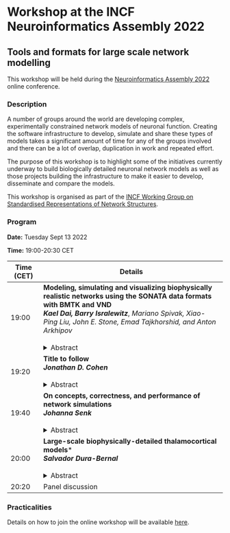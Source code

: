 # Workshop at the INCF Neuroinformatics Assembly 2022

## Tools and formats for large scale network modelling


This workshop will be held during the [Neuroinformatics Assembly 2022](https://neuroinformatics.incf.org/2022) online conference.



### Description

A number of groups around the world are developing complex, experimentally constrained network models of neuronal function.
Creating the software infrastructure to develop, simulate and share these types of models takes a significant amount of time
for any of the groups involved and there can be a lot of overlap, duplication in work and repeated effort.

The purpose of this workshop  is to highlight some of the initiatives currently underway to build biologically detailed
neuronal network models as well as those projects building the infrastructure to make it easier to develop, disseminate and
compare the models.

This workshop is organised as part of the [INCF Working Group on Standardised Representations of Network Structures](https://github.com/NeuralEnsemble/Networks_SIG).

### Program

**Date:** Tuesday Sept 13 2022

**Time:** 19:00-20:30 CET  


| Time (CET)  | Details |
| ------------- | ------------- |
| 19:00  | **Modeling, simulating and visualizing biophysically realistic networks using the SONATA data formats with BMTK and VND**<br/>***Kael Dai, Barry Isralewitz***, *Mariano Spivak, Xiao-Ping Liu, John E. Stone, Emad Tajkhorshid, and Anton Arkhipov*<br/><br/> <details><summary>Abstract</summary><p>With the increasing availability of experimental datasets and high-performance computing it’s important as ever for network neuroscience to utilize computational modeling and simulation techniques. This has led to an increase in tools for modeling large brain networks. But as different tools often use different programming languages and even different levels-of- resolutions, that has created challenges for scientists’ ability to share, reproduce and extend each other’s work.<br/> To address these challenges the SONATA file formats were developed: a set of open-source standards for representing large-scale network models, conditions to run simulations, and simulation results. It was designed to represent large-scale heterogeneous network models and simulations in a memory and computationally efficient manner and to work across multiple levels-of-resolutions. The SONATA format is not meant to replace existing standards, and when possible incorporates already existing formats and can be extended to work with other tools and standards. The goal of SONATA is to facilitate reproducibility and interoperability between otherwise disparate tools and software. <br/>To demonstrate the utility of the SONATA formats we showcase two existing tools, the Brain Modeling Toolkit (BMTK) and Visual Neuronal Dynamics (VND). BMTK is an open-source API developed at the Allen Institute for building and simulating large-scale heterogeneous network models. BMTK can work across different resolutions, automates parallelization for high-performance computing, and provides advanced features with minimal programming. VND is a network visualization tool developed at the University of Illinois. It utilizes novel techniques in rendering and data querying to visualize and analyze network models and simulations. In this talk we demonstrate how, through the SONATA file formats, one can build and simulate network models using BMTK, then use VND to visualize these models.<br/>Research reported in this publication was supported by the National Institute Of Neurological Disorders And Stroke of the National Institutes of Health under Award Number U24NS124001. The content is solely the responsibility of the authors and does not necessarily represent the official views of the National Institutes of Health</p></details> |
| 19:20  | **Title to follow**<br/>***Jonathan D. Cohen***<br/><br/> <details><summary>Abstract</summary><p>To follow</p></details> |
| 19:40  | **On concepts, correctness, and performance of network simulations**<br/>***Johanna Senk***<br/><br/> <details><summary>Abstract</summary><p>To follow</p></details> |
| 20:00  | **Large-scale biophysically-detailed thalamocortical models***<br/>***Salvador Dura-Bernal***<br/><br/> <details><summary>Abstract</summary><p>Biophysically-detailed models provide a quantitative theoretical framework to integrate and interpret a wide range of experimental data. They also constitute a powerful tool to evaluate hypotheses and make predictions about the cellular and network mechanisms underlying common experimental measurements, including MUA, LFP and EEG signals. We developed large-scale biophysically-detailed models of mouse motor cortical circuits, rat somatosensory thalamocortical circuits and macaque auditory thalamocortical circuits. Each model includes in the order of 10k-15k neurons and 30M synapses, with neuron densities, distribution, morphology and biophysics, as well as connectivity at the long-range, local and dendritic scales, constrained by published experimental data. To develop and simulate the models we used the NEURON simulation engine and the NetPyNE multiscale modeling tool. These models can be used to identify the cellular and circuit biophysical mechanisms underlying neural function, disease and behavior.</p></details> |
| 20:20  | Panel discussion  |




### Practicalities

Details on how to join the online workshop will be available [here](https://neuroinformatics.incf.org/2022).
